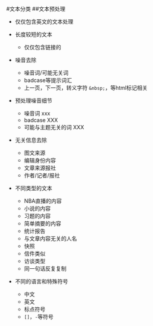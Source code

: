 #文本分类
##文本预处理
- 仅仅包含英文的文本处理

- 长度较短的文本
    - 仅仅包含链接的

- 噪音去除
    - 噪音词/可能无关词
    - badcase等提示词汇
    - 上一页，下一页，转义字符 `&nbsp;`，等html标记相关

- 预处理噪音细节    
    - 噪音词 xxx
    - badcase XXX
    - 可能与主题无关的词 XXX

- 无关信息去除
    - 图文来源
    - 编辑身份内容
    - 文章来源报社
    - 作者/记者/报社
    
- 不同类型的文本
    - NBA直播的内容
    - 小说的内容
    - 习题的内容
    - 简单摘要的内容
    - 统计报告
    - 与文章内容无关的人名
    - 快照
    - 信件类似
    - 访谈类型
    - 同一句话反复复制
    
- 不同的语言和特殊符号
    - 中文
    - 英文
    - 标点符号
    - `[]`，`-`等符号